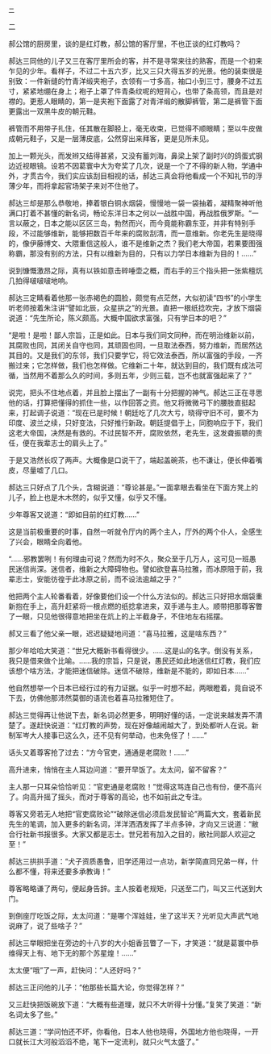     二 

   二

   郝公馆的厨房里，谈的是红灯教，郝公馆的客厅里，不也正谈的红灯教吗？

   郝达三同他的儿子又三在客厅里所会的客，并不是寻常来往的熟客，而是一个初来乍见的少年。看样子，不过二十五六岁，比又三只大得五岁的光景。他的装束很是别致：一件新缝的竹青洋缎夹袍子，衣领有一寸多高，袖口小到三寸，腰身不过五寸，紧紧地绷在身上；袍子上罩了件青条纹呢的短背心，也带了条高领，而且是对襟的。更惹人眼睛的，第一是夹袍下面露了对青洋缎的散脚裤管，第二是裤管下面更露出一双黑牛皮的朝元鞋。

   裤管而不用带子扎住，任其散在脚胫上，毫无收束，已觉得不顺眼睛；至以牛皮做成朝元鞋子，又是一层薄皮底，公然穿出来拜客，更是见所未见。

   加上一颗光头，而发辫又结得甚紧，又没有蓄刘海，鼻梁上架了副时兴的鸽蛋式钢边近视眼镜。设若不因葛寰中大为夸奖了几次，说是一个了不得的新人物，学通中外，才贯古今，我们实应该刮目相视的话，郝达三真会将他看成一个不知礼节的浮薄少年，而将拿起官场架子来对不住他了。

   郝达三却是那么恭敬地，捧着银白铜水烟袋，慢慢地一袋一袋抽着，凝精聚神听他满口打着不甚懂的新名词，畅论东洋日本之何以一战胜中国，再战胜俄罗斯。“一言以蔽之，日本之能以区区三岛，勃然而兴，而今竟能称霸东亚，并非有特别手段，不过能够维新，能够把数百千年来的腐败刮清，而一意维新。你老先生是晓得的，像伊藤博文、大隈重信这般人，谁不是维新之杰？我们老大帝国，若果要图强称霸，那没有别的方法，只有以维新为目的，只有以力学日本维新为目的！……”

   说到慷慨激昂之际，真有以铁如意击碎唾壶之概，而右手的三个指头把一张紫檀炕几拍得啵啵啵地响。

   郝达三定睛看着他那一张赤褐色的圆脸，颇觉有点茫然，大似初读“四书”的小学生听老师按着朱注讲“譬如北辰，众星拱之”的光景。直把一根纸捻吹完，才放下烟袋说道：“先生所论，陈义颇高。大概中国欲求富强，只有学日本的吧？”

   “是啦！是啦！鄙人宗旨，正是如此。日本与我们同文同种，而在明治维新以前，其腐败也同，其闭关自守也同，其顽固也同，一旦取法泰西，努力维新，而居然达其目的。又是我们的东邻，我们只要学它，将它效法泰西，所以富强的手段，一齐搬过来；它怎样做，我们也怎样做。它维新二十年，就达到目的，我们既有成法可循，当然用不着那么久的时间，多则五年，少则三载，岂不也就富强起来了？”

   说完，把头不住地点着，并且脸上摆出了一副有十分把握的神气。郝达三正在寻思他的话，打算把懂得的抓住一些，以作回答之资。他又将微微弓下的腰肢直挺起来，打起调子说道：“现在已是时候！朝廷吃了几次大亏，晓得守旧不可，要不为印度、波兰之续，只好变法，只好推行新政。朝廷提倡于上，同胞响应于下，我们这老大帝国，决然是有救的。不过民智不开，腐败依然，老先生，这发聋振聩的责任，便在我辈志士的肩头上了。”

   于是又浩然长叹了两声。大概像是口说干了，端起盖碗茶，也不谦让，便长伸着嘴皮，尽量嘘了几口。

   郝达三只好点了几个头，含糊说道：“尊论甚是。”一面拿眼去看坐在下面方凳上的儿子，脸上也是木木然的，似乎又懂，似乎又不懂。

   少年尊客又说道：“即如目前的红灯教……”

   这是当前极重要的时事，自然一听就令厅内的两个主人，厅外的两个仆人，全感生了兴会，眼睛全向着他。

   “……邪教罢咧！有何理由可说？然而为时不久，聚众至于几万人，这可见一班愚民迷信尚深。迷信者，维新之大障碍物也。譬如欲登喜马拉雅，而冰原阻于前，我辈志士，安能彷徨于此冰原之前，而不设法逾越之乎？”

   他把两个主人轮番看着，好像要他们设一个什么方法似的。郝达三只好把水烟袋重新抱在手上，高升赶紧将一根点燃的纸捻拿进来，双手递与主人。顺带把那尊客瞥了一眼，只见他很得意地把坐在炕上的上半截身子，不住地左右摇摆。

   郝又三看了他父亲一眼，迟迟疑疑地问道：“喜马拉雅，这是啥东西？”

   那少年哈哈大笑道：“世兄大概新书看得很少。……这是山的名字。倒没有关系，我只是借来做个比喻。……我的宗旨，只是说，愚民还如此地迷信红灯教，我们应该想个啥方法，才能把迷信破除。迷信不破除，维新是不能的，即如日本……”

   他自然想举一个日本已经行过的有力证据。似乎一时想不起，两眼瞪着，竟自说不下去，仿佛他那沛然莫御的语流也着喜马拉雅短住了。

   郝达三觉得再让他说下去，新名词必然更多，明明好懂的话，一定说来越发弄不清楚了。遂赶快说道：“红灯教的声势，现在好像越闹越大了，到处都听人在说。新制军岑大人接事已这么久，还不见有何举动，也未免怪了！……”

   话头又着尊客抢了过去：“方今官吏，通通是老腐败！……”

   高升进来，悄悄在主人耳边问道：“要开早饭了。太太问，留不留客？”

   主人那一只耳朵恰恰听见：“官吏通是老腐败！”觉得这骂连自己也有份，便不高兴了。向高升摇了摇头，而对于尊客的高论，也不如前此之专注。

   尊客又旁若无人地把“官吏腐败论”“破除迷信必须启发民智论”两篇大文，套着新民先生的笔调，加入更多的新名词，洋洋洒洒发挥了半点多钟，才向又三说道：“敝合行社新书报很多。大家又都是志士。世兄若有加入之目的，敝社同鄙人欢迎之至！”

   郝达三拱拱手道：“犬子资质愚鲁，旧学还用过一点功，新学简直同兄弟一样，什么都不懂，将来还要多承教诲！”

   尊客略略谦了两句，便起身告辞。主人按着老规矩，只送至二门，叫又三代送到大门。

   到倒座厅吃饭之际，太太问道：“是哪个浑娃娃，坐了这半天？光听见大声武气地说麻了，说了些啥子？”

   郝达三举眼把坐在旁边的十八岁的大小姐香芸瞥了一下，才笑道：“就是葛寰中恭维得天上有、地下无的那个苏星煌！……”

   太太便“哦”了一声，赶快问：“人还好吗？”

   郝达三正问他的儿子：“他那些长篇大论，你觉得怎样？”

   又三赶快把饭碗放下道：“大概有些道理，就只不大听得十分懂。”复笑了笑道：“新名词太多了些。”

   郝达三道：“学问怕还不坏，你看他，日本人他也晓得，外国地方他也晓得，一开口就长江大河般滔滔不绝，笔下一定流利，就只火气太盛了。”

